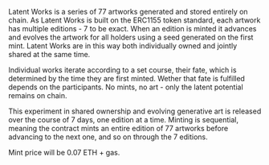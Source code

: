 Latent Works is a series of 77 artworks generated and stored entirely on chain. As Latent Works is built on the ERC1155 token standard, each artwork has multiple editions - 7 to be exact. When an edition is minted it advances and evolves the artwork for all holders using a seed generated on the first mint. Latent Works are in this way both individually owned and jointly shared at the same time.

Individual works iterate according to a set course, their fate, which is determined by the time they are first minted. Wether that fate is fulfilled depends on the participants. No mints, no art - only the latent potential remains on chain.

This experiment in shared ownership and evolving generative art is released over the course of 7 days, one edition at a time. Minting is sequential, meaning the contract mints an entire edition of 77 artworks before advancing to the next one, and so on through the 7 editions.

Mint price will be 0.07 ETH + gas.
